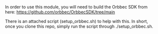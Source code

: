In order to use this module, you will need to build the Orbbec SDK from here: https://github.com/orbbec/OrbbecSDK/tree/main

There is an attached script (setup_orbbec.sh) to help with this. In short, once you clone this repo, simply run the script through ./setup_orbbec.sh.
